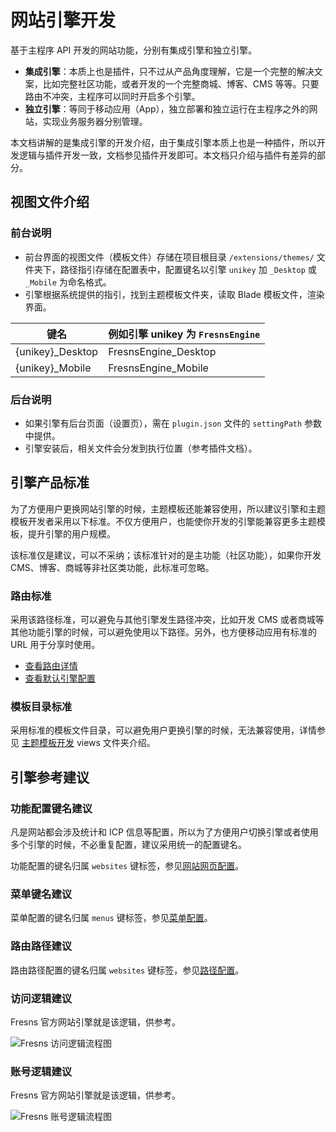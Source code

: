 # 网站引擎开发

基于主程序 API 开发的网站功能，分别有集成引擎和独立引擎。

- **集成引擎**：本质上也是插件，只不过从产品角度理解，它是一个完整的解决文案，比如完整社区功能，或者开发的一个完整商城、博客、CMS 等等。只要路由不冲突，主程序可以同时开启多个引擎。
- **独立引擎**：等同于移动应用（App），独立部署和独立运行在主程序之外的网站，实现业务服务器分别管理。

本文档讲解的是集成引擎的开发介绍，由于集成引擎本质上也是一种插件，所以开发逻辑与插件开发一致，文档参见插件开发即可。本文档只介绍与插件有差异的部分。

## 视图文件介绍

### 前台说明

- 前台界面的视图文件（模板文件）存储在项目根目录 `/extensions/themes/` 文件夹下，路径指引存储在配置表中，配置键名以引擎 `unikey` 加 `_Desktop` 或 `_Mobile` 为命名格式。
- 引擎根据系统提供的指引，找到主题模板文件夹，读取 Blade 模板文件，渲染界面。

| 键名 | 例如引擎 unikey 为 `FresnsEngine` |
| --- | --- |
| {unikey}_Desktop | FresnsEngine_Desktop |
| {unikey}_Mobile | FresnsEngine_Mobile |

### 后台说明

- 如果引擎有后台页面（设置页），需在 `plugin.json` 文件的 `settingPath` 参数中提供。
- 引擎安装后，相关文件会分发到执行位置（参考插件文档）。


## 引擎产品标准

为了方便用户更换网站引擎的时候，主题模板还能兼容使用，所以建议引擎和主题模板开发者采用以下标准。不仅方便用户，也能使你开发的引擎能兼容更多主题模板，提升引擎的用户规模。

该标准仅是建议，可以不采纳；该标准针对的是主功能（社区功能），如果你开发 CMS、博客、商城等非社区类功能，此标准可忽略。

### 路由标准

采用该路径标准，可以避免与其他引擎发生路径冲突，比如开发 CMS 或者商城等其他功能引擎的时候，可以避免使用以下路径。另外，也方便移动应用有标准的 URL 用于分享时使用。

- [查看路由详情](../theme/structure.md)
- [查看默认引擎配置](../../database/keyname/website.md)

### 模板目录标准

采用标准的模板文件目录，可以避免用户更换引擎的时候，无法兼容使用，详情参见 [主题模板开发](../theme/) views 文件夹介绍。


## 引擎参考建议

### 功能配置键名建议

凡是网站都会涉及统计和 ICP 信息等配置，所以为了方便用户切换引擎或者使用多个引擎的时候，不必重复配置，建议采用统一的配置键名。

功能配置的键名归属 `websites` 键标签，参见[网站网页配置](../../database/keyname/website.md)。

### 菜单键名建议

菜单配置的键名归属 `menus` 键标签，参见[菜单配置](../../database/keyname/menus.md)。

### 路由路径建议

路由路径配置的键名归属 `websites` 键标签，参见[路径配置](../../database/keyname/paths.md)。

### 访问逻辑建议

Fresns 官方网站引擎就是该逻辑，供参考。

![Fresns 访问逻辑流程图](https://files.fresns.org/wiki/flowchart/access.jpg)

### 账号逻辑建议

Fresns 官方网站引擎就是该逻辑，供参考。

![Fresns 账号逻辑流程图](https://files.fresns.org/wiki/flowchart/account.jpg)
